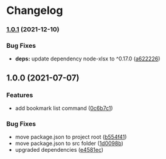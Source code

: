 # Changelog

### [1.0.1](https://www.github.com/ptarmiganlabs/ctrl-q-cli/compare/v1.0.0...v1.0.1) (2021-12-10)


### Bug Fixes

* **deps:** update dependency node-xlsx to ^0.17.0 ([a622226](https://www.github.com/ptarmiganlabs/ctrl-q-cli/commit/a6222266c4e2751788686ab2a8d9eb9cf08e67f7))

## 1.0.0 (2021-07-07)


### Features

* add bookmark list command ([0c6b7c1](https://www.github.com/ptarmiganlabs/ctrl-q-cli/commit/0c6b7c1e2664a627bf9febcab7009b0500d705a6))


### Bug Fixes

* move package.json to project root ([b554f41](https://www.github.com/ptarmiganlabs/ctrl-q-cli/commit/b554f414a241b588504bf53e103a6f55961160aa))
* move package.json to src folder ([1d0098b](https://www.github.com/ptarmiganlabs/ctrl-q-cli/commit/1d0098b8b8b42e348c2c066ea6580bbb976520e3))
* upgraded dependencies ([e4581ec](https://www.github.com/ptarmiganlabs/ctrl-q-cli/commit/e4581ec3f2ffe9737d7444d0f1a23f06003d16d3))
